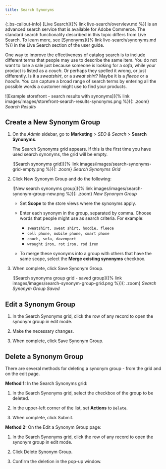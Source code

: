 ```yaml
---
title: Search Synonyms
---
```


{:.bs-callout-info}
[Live Search]({% link live-search/overview.md %}) is an advanced search service that is available for Adobe Commerce. The standard search functionality described in this topic differs from Live Search. To learn more, see [Synonyms]({% link live-search/synonyms.md %}) in the Live Search section of the user guide.

One way to improve the effectiveness of catalog search is to include different terms that people may use to describe the same item. You do not want to lose a sale just because someone is looking for a _sofa_, while your product is listed as a _couch_. Or perhaps they spelled it wrong, or just differently. Is it a _sweatshirt_, or a _sweat shirt_? Maybe it is a _fleece_ or a _hoodie_. You can capture a broad range of search terms by entering all the possible words a customer might use to find your products.

![Example storefront - search results with synonyms]({% link images/images/storefront-search-results-synonyms.png %}){: .zoom}
_Search Results_

## Create a New Synonym Group

1. On the _Admin_ sidebar, go to **Marketing** > _SEO & Search_ > **Search Synonyms**.

   The Search Synonyms grid appears. If this is the first time you have used search synonyms, the grid will be empty.

    ![Search synonyms grid]({% link images/images/search-synonyms-grid-empty.png %}){: .zoom}
    _Search Synonyms Grid_

1. Click <span class="btn">New Synonym Group</span> and do the following:

    ![New search synonyms group]({% link images/images/search-synonym-group-new.png %}){: .zoom}
    _New Synonym Group_

   - Set **Scope** to the store views where the synonyms apply.

   - Enter each synonym in the group, separated by comma. Choose words that people might use as search criteria. For example:

      - `sweatshirt, sweat shirt, hoodie, fleece`
      - `cell phone, mobile phone, smart phone`
      - `couch, sofa, davenport`
      - `wrought iron, rot iron, rod iron`

   - To merge these synonyms into a group with others that have the same scope, select the **Merge existing synonyms** checkbox.

1. When complete, click <span class="btn">Save Synonym Group</span>.

    ![Search synonyms group grid - saved group]({% link images/images/search-synonym-group-grid.png %}){: .zoom}
    _Search Synonym Group Saved_

## Edit a Synonym Group

1. In the Search Synonyms grid, click the row of any record to open the synonym group in edit mode.

1. Make the necessary changes.

1. When complete, click <span class="btn">Save Synonym Group</span>.

## Delete a Synonym Group

There are several methods for deleting a synonym group - from the grid and on the edit page.

**Method 1:** In the Search Synonyms grid:

1. In the Search Synonyms grid, select the checkbox of the group to be deleted.

1. In the upper-left corner of the list, set **Actions** to `Delete`.

1. When complete, click <span class="btn">Submit</span>.

**Method 2:** On the Edit a Synonym Group page:

1. In the Search Synonyms grid, click the row of any record to open the synonym group in edit mode.

1. Click <span class="btn">Delete Synonym Group</span>.

1. Confirm the deletion in the pop-up window.